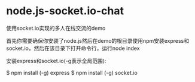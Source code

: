 # node.js-socket.io-chat
使用socket.io实现的多人在线交流的demo

首先你需要确保你安装了node.js然后在demo的根目录使用npm安装express和socket.io，然后在该目录下打开命令行，运行node index

安装express和socket.io(-g表示全局范围):

$ npm install (-g) express
$ npm install (-g) socket.io

